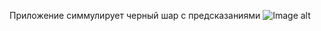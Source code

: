Приложение симмулирует черный шар с предсказаниями 
![Image alt](https://github.com/bushkovsky/Magic-8-Ball/raw/main/blob/master/Magic%208%20Ball/Assets.xcassets/2024-02-25%2005.40.54.imageset/2024-02-25%2005.40.54.jpg)
